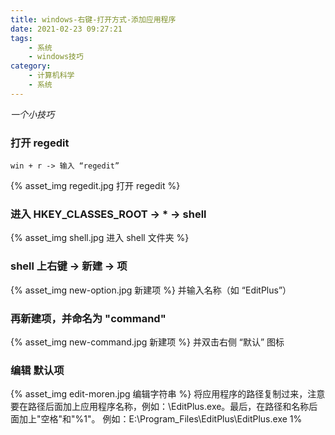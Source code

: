 ```yaml
---
title: windows-右键-打开方式-添加应用程序
date: 2021-02-23 09:27:21
tags: 
    - 系统
    - windows技巧
category:
    - 计算机科学
    - 系统
---
```


*一个小技巧*
<!--more-->
### 打开 regedit
    win + r -> 输入 “regedit”
{% asset_img regedit.jpg 打开 regedit %}

### 进入 HKEY_CLASSES_ROOT -> * -> shell
{% asset_img shell.jpg 进入 shell 文件夹 %}

### shell 上右键 -> 新建 -> 项
{% asset_img new-option.jpg 新建项 %}
并输入名称（如 “EditPlus”）

### 再新建项，并命名为 "command"
{% asset_img new-command.jpg 新建项 %}
并双击右侧 “默认” 图标

### 编辑 默认项
{% asset_img edit-moren.jpg 编辑字符串 %}
将应用程序的路径复制过来，注意要在路径后面加上应用程序名称，例如：\EditPlus.exe。最后，在路径和名称后面加上"空格"和"%1"。
例如：E:\Program_Files\EditPlus\EditPlus.exe 1%